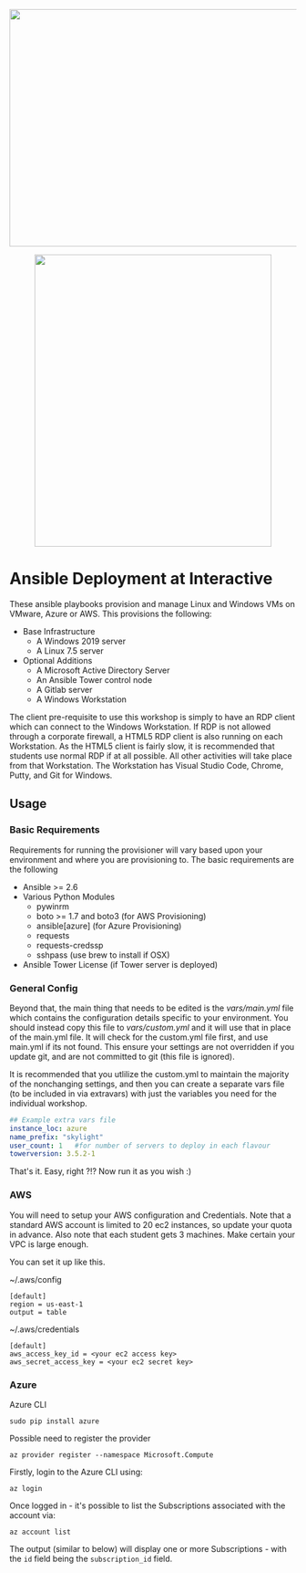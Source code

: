 <p align="center">
  <img width="832" height="416" src="https://www.interactive.com.au/wp-content/themes/true-theme/resources/assets/images/brand/share-1280-by-640.jpg">
</p>

<p align="center">
  <img width="416" height="512" src="https://upload.wikimedia.org/wikipedia/commons/thumb/2/24/Ansible_logo.svg/1200px-Ansible_logo.svg.png">
</p>

# Ansible Deployment at Interactive

These ansible playbooks provision and manage Linux and Windows VMs on VMware, Azure or AWS.  This provisions the following:

* Base Infrastructure
  * A Windows 2019 server
  * A Linux 7.5 server
* Optional Additions
  * A Microsoft Active Directory Server
  * An Ansible Tower control node
  * A Gitlab server
  * A Windows Workstation

The client pre-requisite to use this workshop is simply to have an RDP client which can connect to the Windows Workstation.  If RDP is not allowed through a corporate firewall, a HTML5 RDP client is also running on each Workstation.  As the HTML5 client is fairly slow, it is recommended that students use normal RDP if at all possible.  All other activities will take place from that Workstation.  The Workstation has Visual Studio Code, Chrome, Putty, and Git for Windows.  

## Usage

### Basic Requirements
Requirements for running the provisioner will vary based upon your environment and where you are provisioning to.  The basic requirements are the following

* Ansible >= 2.6
* Various Python Modules
  * pywinrm
  * boto >= 1.7 and boto3 (for AWS Provisioning)
  * ansible[azure] (for Azure Provisioning)
  * requests
  * requests-credssp
  * sshpass (use brew to install if OSX)
* Ansible Tower License (if Tower server is deployed)

### General Config

Beyond that, the main thing that needs to be edited is the *vars/main.yml* file which contains the configuration details specific to your environment.  You should instead copy this file to *vars/custom.yml* and it will use that in place of the main.yml file.  It will check for the custom.yml file first, and use main.yml if its not found.  This ensure your settings are not overridden if you update git, and are not committed to git (this file is ignored).

It is recommended that you utlilize the custom.yml to maintain the majority of the nonchanging settings, and then you can create a separate vars file (to be included in via extravars) with just the variables you need for the individual workshop.

```yaml
## Example extra vars file
instance_loc: azure
name_prefix: "skylight"
user_count: 1   #for number of servers to deploy in each flavour
towerversion: 3.5.2-1
```

That's it.  Easy, right ?!?   Now run it as you wish :)


### AWS

You will need to setup your AWS configuration and Credentials.  Note that a standard AWS account is limited to 20 ec2 instances, so update your quota in advance.  Also note that each student gets 3 machines.  Make certain your VPC is large enough.  

You can set it up like this.

~/.aws/config
```
[default]
region = us-east-1
output = table
```

~/.aws/credentials
```
[default]
aws_access_key_id = <your ec2 access key>
aws_secret_access_key = <your ec2 secret key>
```

### Azure

Azure CLI
```
sudo pip install azure
```

Possible need to register the provider
```
az provider register --namespace Microsoft.Compute
```

Firstly, login to the Azure CLI using:
```
az login
```

Once logged in - it's possible to list the Subscriptions associated with the account via:
```
az account list
```

The output (similar to below) will display one or more Subscriptions - with the ```id``` field being the ```subscription_id``` field.
